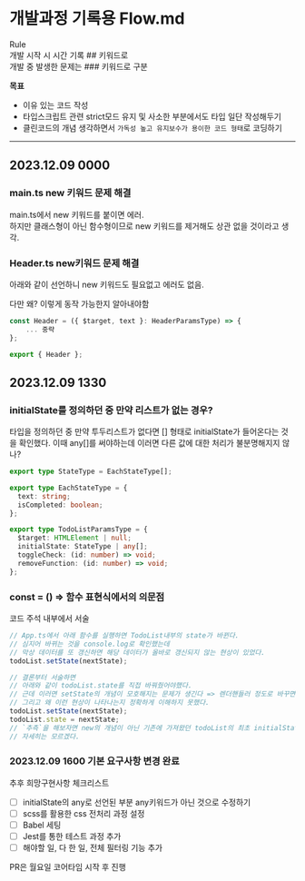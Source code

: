 # 개발과정 기록용 Flow.md

Rule<br />
개발 시작 시 시간 기록 ## 키워드로<br />
개발 중 발생한 문제는 ### 키워드로 구분

**목표**<br />

- 이유 있는 코드 작성
- 타입스크립트 관련 strict모드 유지 및 사소한 부분에서도 타입 일단 작성해두기
- 클린코드의 개념 생각하면서 `가독성 높고 유지보수가 용이한 코드 형태`로 코딩하기

---

## 2023.12.09 0000

### main.ts new 키워드 문제 해결

main.ts에서 new 키워드를 붙이면 에러.<br />
하지만 클래스형이 아닌 함수형이므로 new 키워드를 제거해도 상관 없을 것이라고 생각.

### Header.ts new키워드 문제 해결

아래와 같이 선언하니 new 키워드도 필요없고 에러도 없음.

다만 왜? 이렇게 동작 가능한지 알아내야함

```ts
const Header = ({ $target, text }: HeaderParamsType) => {
    ... 중략
};

export { Header };

```

## 2023.12.09 1330

### initialState를 정의하던 중 만약 리스트가 없는 경우?

타입을 정의하던 중 만약 투두리스트가 없다면 [] 형태로 initialState가 들어온다는 것을 확인했다. 이때 any[]를 써야하는데 이러면 다른 값에 대한 처리가 불분명해지지 않나?

```ts
export type StateType = EachStateType[];

export type EachStateType = {
  text: string;
  isCompleted: boolean;
};

export type TodoListParamsType = {
  $target: HTMLElement | null;
  initialState: StateType | any[];
  toggleCheck: (id: number) => void;
  removeFunction: (id: number) => void;
};
```

### const = () => 함수 표현식에서의 의문점

코드 주석 내부에서 서술

```ts
// App.ts에서 아래 함수를 실행하면 TodoList내부의 state가 바뀐다.
// 심지어 바뀌는 것을 console.log로 확인했는데
// 막상 데이터를 또 갱신하면 해당 데이터가 올바로 갱신되지 않는 현상이 있었다.
todoList.setState(nextState);

// 결론부터 서술하면
// 아래와 같이 todoList.state를 직접 바꿔줬어야했다.
// 근데 이러면 setState의 개념이 모호해지는 문제가 생긴다 => 렌더핸들러 정도로 바꾸면 좋을 것 같고
// 그리고 왜 이런 현상이 나타나는지 정확하게 이해하지 못했다.
todoList.setState(nextState);
todoList.state = nextState;
// `추측`을 해보자면 new의 개념이 아닌 기존에 가져왔던 todoList의 최초 initialState가 바뀌지 않는 부분과 연관있을 것 같은데
// 자세히는 모르겠다.
```

### 2023.12.09 1600 기본 요구사항 변경 완료

추후 희망구현사항 체크리스트

- [ ] initialState의 any로 선언된 부분 any키워드가 아닌 것으로 수정하기
- [ ] scss를 활용한 css 전처리 과정 설정
- [ ] Babel 세팅
- [ ] Jest를 통한 테스트 과정 추가
- [ ] 해야할 일, 다 한 일, 전체 필터링 기능 추가

PR은 월요일 코어타임 시작 후 진행
